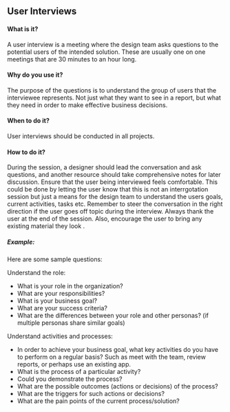 ## User Interviews

#### What is it?
A user interview is a meeting where the design team asks questions to the potential users of the intended solution. These are usually one on one meetings that are 30 minutes to an hour long. 

#### Why do you use it?
The purpose of the questions is to understand the group of users that the interviewee represents. Not just what they want to see in a report, but what they need in order to make effective business decisions.

#### When to do it?
User interviews should be conducted in all projects.

#### How to do it?
During the session, a designer should lead the conversation and ask questions, and another resource should take comprehensive notes for later discussion. Ensure that the user being interviewed feels comfortable. This could be done by letting the user know that this is not an interrgotation session but just a means for the design team to understand the users goals, current activities, tasks etc. Remember to steer the conversation in the right direction if the user goes off topic during the interview. Always thank the user at the end of the session. Also, encourage the user to bring any existing material they look .

##### Example:

Here are some sample questions:

Understand the role:
* What is your role in the organization?
* What are your responsibilities?
* What is your business goal? 
* What are your success criteria?
* What are the differences between your role and other personas? (if multiple personas share similar goals)

Understand activities and processes:
* In order to achieve your business goal, what key activities do you have to perform on a regular basis? Such as meet with the team, review reports, or perhaps use an existing app.
* What is the process of a particular activity?
* Could you demonstrate the process?
* What are the possible outcomes (actions or decisions) of the process?
* What are the triggers for such actions or decisions?
* What are the pain points of the current process/solution?
